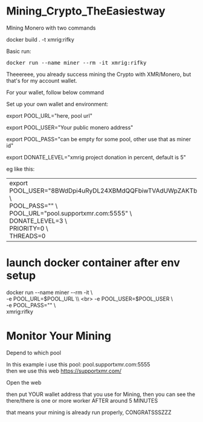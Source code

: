 # Mining_Crypto_TheEasiestway
MIning Monero with two commands

docker build . -t xmrig:rifky

Basic run:

<kbd>
 
 docker run --name miner --rm -it xmrig:rifky 
 
</kbd>



Theeereee, you already success mining the Crypto with XMR/Monero,
but that's for my account wallet.

For your wallet, follow below command

 Set up your own wallet and environment:

export POOL_URL="here, pool url"

export POOL_USER="Your public monero address"

export POOL_PASS="can be empty for some pool, other use that as miner id"

export DONATE_LEVEL="xmrig project donation in percent, default is 5"

eg like this:

<table>
 <tr><td>
export POOL_USER="8BWdDpi4uRyDL24XBMdQQFbiwTVAdUWpZAKTbHnqPUxoiL8je9hg1NDAow1BpVF5FsP6fFX847aQiQbGUhCZ32skDsH1Eu7" \ <br>
    POOL_PASS="" \ <br>
    POOL_URL="pool.supportxmr.com:5555" \ <br>
    DONATE_LEVEL=3 \ <br>
    PRIORITY=0 \ <br>
    THREADS=0
  </td></tr></table>


# launch docker container after env setup
docker run --name miner --rm -it \\ <br>
-e POOL_URL=$POOL_URL \\ <br>
-e POOL_USER=$POOL_USER \\ <br>
-e POOL_PASS="" \\ <br>
xmrig:rifky

# Monitor Your Mining

Depend to which pool

In this example i use this pool: pool.supportxmr.com:5555 <br>
then we use this web  https://supportxmr.com/

Open the web

then put YOUR wallet address that you use for Mining, then you can see the  there/there is one or more worker AFTER around 5 MINUTES

that means your mining is already run properly, CONGRATSSSZZZ

